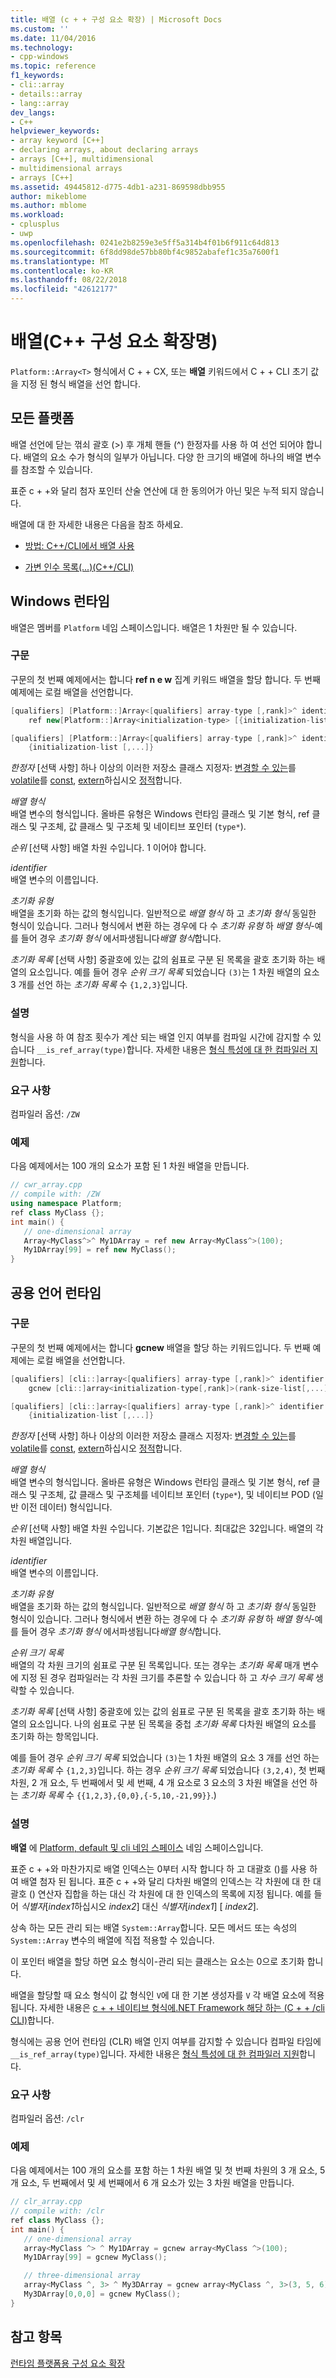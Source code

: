 ```yaml
---
title: 배열 (c + + 구성 요소 확장) | Microsoft Docs
ms.custom: ''
ms.date: 11/04/2016
ms.technology:
- cpp-windows
ms.topic: reference
f1_keywords:
- cli::array
- details::array
- lang::array
dev_langs:
- C++
helpviewer_keywords:
- array keyword [C++]
- declaring arrays, about declaring arrays
- arrays [C++], multidimensional
- multidimensional arrays
- arrays [C++]
ms.assetid: 49445812-d775-4db1-a231-869598dbb955
author: mikeblome
ms.author: mblome
ms.workload:
- cplusplus
- uwp
ms.openlocfilehash: 0241e2b8259e3e5ff5a314b4f01b6f911c64d813
ms.sourcegitcommit: 6f8dd98de57bb80bf4c9852abafef1c35a7600f1
ms.translationtype: MT
ms.contentlocale: ko-KR
ms.lasthandoff: 08/22/2018
ms.locfileid: "42612177"
---
```

# <a name="arrays-c-component-extensions"></a>배열(C++ 구성 요소 확장명)

`Platform::Array<T>` 형식에서 C + + CX, 또는 **배열** 키워드에서 C + + CLI 초기 값을 지정 된 형식 배열을 선언 합니다.

## <a name="all-platforms"></a>모든 플랫폼

배열 선언에 닫는 꺾쇠 괄호 (>) 후 개체 핸들 (^) 한정자를 사용 하 여 선언 되어야 합니다.
배열의 요소 수가 형식의 일부가 아닙니다. 다양 한 크기의 배열에 하나의 배열 변수를 참조할 수 있습니다.

표준 c + +와 달리 첨자 포인터 산술 연산에 대 한 동의어가 아닌 및은 누적 되지 않습니다.

배열에 대 한 자세한 내용은 다음을 참조 하세요.

- [방법: C++/CLI에서 배열 사용](../dotnet/how-to-use-arrays-in-cpp-cli.md)

- [가변 인수 목록(...)(C++/CLI)](../windows/variable-argument-lists-dot-dot-dot-cpp-cli.md)

## <a name="windows-runtime"></a>Windows 런타임

배열은 멤버를 `Platform` 네임 스페이스입니다. 배열은 1 차원만 될 수 있습니다.

### <a name="syntax"></a>구문

구문의 첫 번째 예제에서는 합니다 **ref n e w** 집계 키워드 배열을 할당 합니다. 두 번째 예제에는 로컬 배열을 선언합니다.

```cpp
[qualifiers] [Platform::]Array<[qualifiers] array-type [,rank]>^ identifier = 
    ref new[Platform::]Array<initialization-type> [{initialization-list [,...]}]

[qualifiers] [Platform::]Array<[qualifiers] array-type [,rank]>^ identifier = 
    {initialization-list [,...]}
```

*한정자* [선택 사항] 하나 이상의 이러한 저장소 클래스 지정자: [변경할 수 있는](../cpp/mutable-data-members-cpp.md)를 [volatile](../cpp/volatile-cpp.md)를 [const](../cpp/const-cpp.md), [extern](../cpp/using-extern-to-specify-linkage.md)하십시오 [정적](../cpp/static-members-cpp.md)합니다.

*배열 형식*  
배열 변수의 형식입니다. 올바른 유형은 Windows 런타임 클래스 및 기본 형식, ref 클래스 및 구조체, 값 클래스 및 구조체 및 네이티브 포인터 (`type*`).

*순위* [선택 사항] 배열 차원 수입니다. 1 이어야 합니다.

*identifier*  
배열 변수의 이름입니다.

*초기화 유형*  
배열을 초기화 하는 값의 형식입니다. 일반적으로 *배열 형식* 하 고 *초기화 형식* 동일한 형식이 있습니다. 그러나 형식에서 변환 하는 경우에 다 수 *초기화 유형* 하 *배열 형식*-예를 들어 경우 *초기화 형식* 에서파생됩니다*배열 형식*합니다.

*초기화 목록* [선택 사항] 중괄호에 있는 값의 쉼표로 구분 된 목록을 괄호 초기화 하는 배열의 요소입니다. 예를 들어 경우 *순위 크기 목록* 되었습니다 `(3)`는 1 차원 배열의 요소 3 개를 선언 하는 *초기화 목록* 수 `{1,2,3}`입니다.

### <a name="remarks"></a>설명

형식을 사용 하 여 참조 횟수가 계산 되는 배열 인지 여부를 컴파일 시간에 감지할 수 있습니다 `__is_ref_array(type)`합니다. 자세한 내용은 [형식 특성에 대 한 컴파일러 지원](../windows/compiler-support-for-type-traits-cpp-component-extensions.md)합니다.

### <a name="requirements"></a>요구 사항

컴파일러 옵션: `/ZW`

### <a name="examples"></a>예제

다음 예제에서는 100 개의 요소가 포함 된 1 차원 배열을 만듭니다.

```cpp
// cwr_array.cpp
// compile with: /ZW
using namespace Platform;
ref class MyClass {};
int main() {
   // one-dimensional array
   Array<MyClass^>^ My1DArray = ref new Array<MyClass^>(100);
   My1DArray[99] = ref new MyClass();
}
```

## <a name="common-language-runtime"></a>공용 언어 런타임

### <a name="syntax"></a>구문

구문의 첫 번째 예제에서는 합니다 **gcnew** 배열을 할당 하는 키워드입니다. 두 번째 예제에는 로컬 배열을 선언합니다.

```cpp
[qualifiers] [cli::]array<[qualifiers] array-type [,rank]>^ identifier = 
    gcnew [cli::]array<initialization-type[,rank]>(rank-size-list[,...]) [{initialization-list [,...]}]

[qualifiers] [cli::]array<[qualifiers] array-type [,rank]>^ identifier = 
    {initialization-list [,...]}
```

*한정자* [선택 사항] 하나 이상의 이러한 저장소 클래스 지정자: [변경할 수 있는](../cpp/mutable-data-members-cpp.md)를 [volatile](../cpp/volatile-cpp.md)를 [const](../cpp/const-cpp.md), [extern](../cpp/using-extern-to-specify-linkage.md)하십시오 [정적](../cpp/static-members-cpp.md)합니다.

*배열 형식*  
배열 변수의 형식입니다. 올바른 유형은 Windows 런타임 클래스 및 기본 형식, ref 클래스 및 구조체, 값 클래스 및 구조체를 네이티브 포인터 (`type*`), 및 네이티브 POD (일반 이전 데이터) 형식입니다.

*순위* [선택 사항] 배열 차원 수입니다. 기본값은 1입니다. 최대값은 32입니다. 배열의 각 차원 배열입니다.

*identifier*  
배열 변수의 이름입니다.

*초기화 유형*  
배열을 초기화 하는 값의 형식입니다. 일반적으로 *배열 형식* 하 고 *초기화 형식* 동일한 형식이 있습니다. 그러나 형식에서 변환 하는 경우에 다 수 *초기화 유형* 하 *배열 형식*-예를 들어 경우 *초기화 형식* 에서파생됩니다*배열 형식*합니다.

*순위 크기 목록*  
배열의 각 차원 크기의 쉼표로 구분 된 목록입니다. 또는 경우는 *초기화 목록* 매개 변수에 지정 된 경우 컴파일러는 각 차원 크기를 추론할 수 있습니다 하 고 *차수 크기 목록* 생략할 수 있습니다.

*초기화 목록* [선택 사항] 중괄호에 있는 값의 쉼표로 구분 된 목록을 괄호 초기화 하는 배열의 요소입니다. 나의 쉼표로 구분 된 목록을 중첩 *초기화 목록* 다차원 배열의 요소를 초기화 하는 항목입니다.

예를 들어 경우 *순위 크기 목록* 되었습니다 `(3)`는 1 차원 배열의 요소 3 개를 선언 하는 *초기화 목록* 수 `{1,2,3}`입니다. 하는 경우 *순위 크기 목록* 되었습니다 `(3,2,4)`, 첫 번째 차원, 2 개 요소, 두 번째에서 및 세 번째, 4 개 요소로 3 요소의 3 차원 배열을 선언 하는 *초기화 목록* 수 `{{1,2,3},{0,0},{-5,10,-21,99}}`.)

### <a name="remarks"></a>설명

**배열** 에 [Platform, default 및 cli 네임 스페이스](../windows/platform-default-and-cli-namespaces-cpp-component-extensions.md) 네임 스페이스입니다.

표준 c + +와 마찬가지로 배열 인덱스는 0부터 시작 합니다 하 고 대괄호 ()를 사용 하 여 배열 첨자 된 됩니다. 표준 c + +와 달리 다차원 배열의 인덱스는 각 차원에 대 한 대괄호 () 연산자 집합을 하는 대신 각 차원에 대 한 인덱스의 목록에 지정 됩니다. 예를 들어 *식별자*[*index1*하십시오 *index2*] 대신 *식별자*[*index1*] [ *index2*].

상속 하는 모든 관리 되는 배열 `System::Array`합니다. 모든 메서드 또는 속성의 `System::Array` 변수의 배열에 직접 적용할 수 있습니다.

이 포인터 배열을 할당 하면 요소 형식이-관리 되는 클래스는 요소는 0으로 초기화 합니다.

배열을 할당할 때 요소 형식이 값 형식인 `V`에 대 한 기본 생성자를 `V` 각 배열 요소에 적용 됩니다. 자세한 내용은 [c + + 네이티브 형식에.NET Framework 해당 하는 (C + + /cli CLI)](../dotnet/dotnet-framework-equivalents-to-cpp-native-types-cpp-cli.md)합니다.

형식에는 공용 언어 런타임 (CLR) 배열 인지 여부를 감지할 수 있습니다 컴파일 타임에 `__is_ref_array(type)`입니다. 자세한 내용은 [형식 특성에 대 한 컴파일러 지원](../windows/compiler-support-for-type-traits-cpp-component-extensions.md)합니다.

### <a name="requirements"></a>요구 사항

컴파일러 옵션: `/clr`

### <a name="examples"></a>예제

다음 예제에서는 100 개의 요소를 포함 하는 1 차원 배열 및 첫 번째 차원의 3 개 요소, 5 개 요소, 두 번째에서 및 세 번째에서 6 개 요소가 있는 3 차원 배열을 만듭니다.

```cpp
// clr_array.cpp
// compile with: /clr
ref class MyClass {};
int main() {
   // one-dimensional array
   array<MyClass ^> ^ My1DArray = gcnew array<MyClass ^>(100);
   My1DArray[99] = gcnew MyClass();

   // three-dimensional array
   array<MyClass ^, 3> ^ My3DArray = gcnew array<MyClass ^, 3>(3, 5, 6);
   My3DArray[0,0,0] = gcnew MyClass();
}
```

## <a name="see-also"></a>참고 항목

[런타임 플랫폼용 구성 요소 확장](../windows/component-extensions-for-runtime-platforms.md)